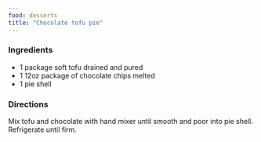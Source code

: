 ```yaml
---
food: desserts
title: "Chocolate tofu pie"
---
```


### Ingredients

- 1 package soft tofu drained and pured
- 1 12oz package of chocolate chips melted
- 1 pie shell

### Directions

Mix tofu and chocolate with hand mixer until smooth and poor into pie shell. Refrigerate until firm.
